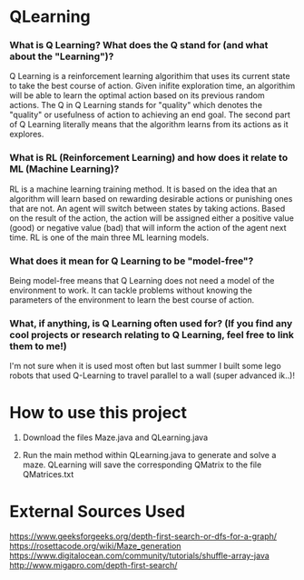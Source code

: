 # QLearning

### What is Q Learning? What does the Q stand for (and what about the "Learning")?

  Q Learning is a reinforcement learning algorithim that uses its current state to take the best course of action. Given inifite exploration time, an     algorithim will be able to learn the optimal action based on its previous random actions. The Q in Q Learning stands for "quality" which denotes the "quality" or usefulness of action to achieving an end goal. The second part of Q Learning literally means that the algorithm learns from its actions as it explores.

### What is RL (Reinforcement Learning) and how does it relate to ML (Machine Learning)?

  RL is a machine learning training method. It is based on the idea that an algorithm will learn based on rewarding desirable actions or punishing ones that are not. An agent will switch between states by taking actions. Based on the result of the action, the action will be assigned either a positive value (good) or negative value (bad) that will inform the action of the agent next time. RL is one of the main three ML learning models. 

### What does it mean for Q Learning to be "model-free"?

Being model-free means that Q Learning does not need a model of the environment to work. It can tackle problems without knowing the parameters of the environment to learn the best course of action.

### What, if anything, is Q Learning often used for? (If you find any cool projects or research relating to Q Learning, feel free to link them to me!)

I'm not sure when it is used most often but last summer I built some lego robots that used Q-Learning to travel parallel to a wall (super advanced ik..)!

# How to use this project

1. Download the files Maze.java and QLearning.java

2. Run the main method within QLearning.java to generate and solve a maze. QLearning will save the corresponding QMatrix to the file QMatrices.txt

# External Sources Used
https://www.geeksforgeeks.org/depth-first-search-or-dfs-for-a-graph/
https://rosettacode.org/wiki/Maze_generation
https://www.digitalocean.com/community/tutorials/shuffle-array-java
http://www.migapro.com/depth-first-search/

